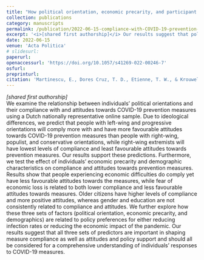 ```yaml
---
title: "How political orientation, economic precarity, and participant demographics impact compliance with COVID-19 prevention measures in a Dutch representative sample"
collection: publications
category: manuscripts
permalink: /publication/2022-06-15-compliance-with-COVID-19-prevention-measures-in-a-Dutch-representative-sample
excerpt: '<i>[shared first authorship]</i> Our results suggest that political, demographic, and economic precarity related predictors are important in shaping measure compliance as well as attitudes and policy support and should all be considered for a comprehensive understanding of individuals’ responses to COVID-19 measures.'
date: 2022-06-15
venue: 'Acta Politica'
# slidesurl:  
paperurl: 
openaccessurl: 'https://doi.org/10.1057/s41269-022-00246-7'
osfurl: 
preprinturl: 
citation: 'Martinescu, E., Dores Cruz, T. D., Etienne, T. W., & Krouwel, A. (2022). How political orientation, economic precarity, and participant demographics impact compliance with COVID-19 prevention measures in a Dutch representative sample. <i>Acta Politica, 58</i>(2), 337–358. https://doi.org/10.1057/s41269-022-00246-7'
---
```


<i>[shared first authorship]</i><br>
We examine the relationship between individuals’ political orientations and their compliance with and attitudes towards COVID-19 prevention measures using a Dutch nationally representative online sample. Due to ideological differences, we predict that people with left-wing and progressive orientations will comply more with and have more favourable attitudes towards COVID-19 prevention measures than people with right-wing, populist, and conservative orientations, while right-wing extremists will have lowest levels of compliance and least favourable attitudes towards prevention measures. Our results support these predictions. Furthermore, we test the effect of individuals’ economic precarity and demographic characteristics on compliance and attitudes towards prevention measures. Results show that people experiencing economic difficulties do comply yet have less favourable attitudes towards the measures, while fear of economic loss is related to both lower compliance and less favourable attitudes towards measures. Older citizens have higher levels of compliance and more positive attitudes, whereas gender and education are not consistently related to compliance and attitudes. We further explore how these three sets of factors (political orientation, economic precarity, and demographics) are related to policy preferences for either reducing infection rates or reducing the economic impact of the pandemic. Our results suggest that all three sets of predictors are important in shaping measure compliance as well as attitudes and policy support and should all be considered for a comprehensive understanding of individuals’ responses to COVID-19 measures.
